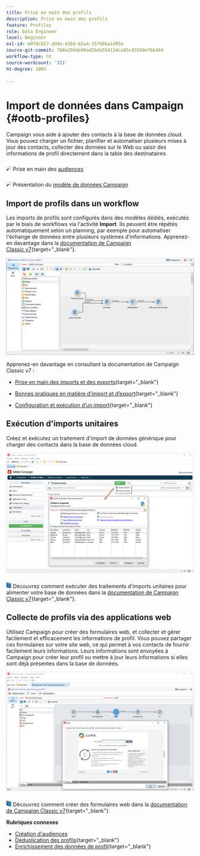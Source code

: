 ```yaml
---
title: Prise en main des profils
description: Prise en main des profils
feature: Profiles
role: Data Engineer
level: Beginner
exl-id: b0f8c057-dd4e-4284-b5a4-157986a1d95a
source-git-commit: 780a29dab99ad2bda554134ca95c435b9e76b494
workflow-type: ht
source-wordcount: '321'
ht-degree: 100%

---
```


# Import de données dans Campaign {#ootb-profiles}

Campaign vous aide à ajouter des contacts à la base de données cloud. Vous pouvez charger un fichier, planifier et automatiser plusieurs mises à jour des contacts, collecter des données sur le Web ou saisir des informations de profil directement dans la table des destinataires.

![](../assets/do-not-localize/glass.png) Prise en main des [audiences](audiences.md)

![](../assets/do-not-localize/glass.png) Présentation du [modèle de données Campaign](../dev/datamodel.md)

## Import de profils dans un workflow

Les imports de profils sont configurés dans des modèles dédiés, exécutés par le biais de workflows via l&#39;activité **Import**. Ils peuvent être répétés automatiquement selon un planning, par exemple pour automatiser l&#39;échange de données entre plusieurs systèmes d&#39;informations. Apprenez-en davantage dans la [documentation de Campaign Classic v7](https://experienceleague.adobe.com/docs/campaign-classic/using/getting-started/importing-and-exporting-data/import-export-workflows.html?lang=fr){target=&quot;_blank&quot;}.

![](assets/import-wf.png)

Apprenez-en davantage en consultant la documentation de Campaign Classic v7 :

* [Prise en main des imports et des exports](https://experienceleague.adobe.com/docs/campaign-classic/using/getting-started/importing-and-exporting-data/get-started-data-import-export.html?lang=fr){target=&quot;_blank&quot;}

* [Bonnes pratiques en matière d’import et d’export](https://experienceleague.adobe.com/docs/campaign-classic/using/getting-started/importing-and-exporting-data/best-practices/import-export-best-practices.html?lang=fr){target=&quot;_blank&quot;}

* [Configuration et exécution d’un import](https://experienceleague.adobe.com/docs/campaign-classic/using/getting-started/importing-and-exporting-data/generic-imports-exports/executing-import-jobs.html?lang=fr){target=&quot;_blank&quot;}

## Exécution d&#39;imports unitaires

Créez et exécutez un traitement d&#39;import de données générique pour charger des contacts dans la base de données cloud.

![](assets/new-import.png)

![](../assets/do-not-localize/book.png) Découvrez comment exécuter des traitements d&#39;imports unitaires pour alimenter votre base de données dans la [documentation de Campaign Classic v7](https://experienceleague.adobe.com/docs/campaign-classic/using/getting-started/importing-and-exporting-data/generic-imports-exports/about-generic-imports-exports.html?lang=fr){target=&quot;_blank&quot;}.

## Collecte de profils via des applications web

Utilisez Campaign pour créer des formulaires web, et collecter et gérer facilement et efficacement les informations de profil. Vous pouvez partager ces formulaires sur votre site web, ce qui permet à vos contacts de fournir facilement leurs informations. Leurs informations sont envoyées à Campaign pour créer leur profil ou mettre à jour leurs informations si elles sont déjà présentes dans la base de données.

![](assets/web-form-page.png)

![](../assets/do-not-localize/book.png) Découvrez comment créer des formulaires web dans la [documentation de Campaign Classic v7](https://experienceleague.adobe.com/docs/campaign-classic/using/designing-content/web-forms/about-web-forms.html?lang=fr){target=&quot;_blank&quot;}.

**Rubriques connexes**

* [Création d&#39;audiences](audiences.md)
* [Déduplication des profils](https://experienceleague.adobe.com/docs/campaign-classic/using/automating-with-workflows/use-cases/data-management/deduplication-merge.html?lang=fr){target=&quot;_blank&quot;}
* [Enrichissement des données de profil](https://experienceleague.adobe.com/docs/campaign-classic/using/automating-with-workflows/use-cases/data-management/enriching-data.html?lang=fr){target=&quot;_blank&quot;}

